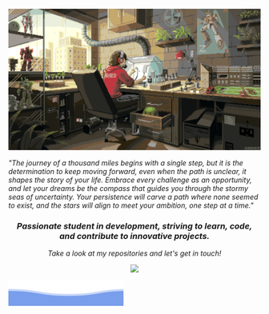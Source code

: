 <p align="center">
  <img src="https://raw.githubusercontent.com/yugalkaushik/yugalkaushik/main/top.gif" alt="Your Animated GIF" />
</p>
<p>
 <i>"The journey of a thousand miles begins with a single step, but it is the determination to keep moving forward, even when the path is unclear, it shapes the story of your life. Embrace every challenge as an opportunity, and let your dreams be the compass that guides you through the stormy seas of uncertainty. Your persistence will carve a path where none seemed to exist, and the stars will align to meet your ambition, one step at a time." </i>
</p>

<h3 align="center"> <i>Passionate student in development, striving to learn, code, and contribute to innovative projects. </i></h3>
<p align="center">
 <i>Take a look at my repositories and let's get in touch!</i>
<p  align="center">
<img src="https://visitor-badge.laobi.icu/badge?page_id=yugalkaushik.visitor-badge"/>   
</p>

![yugalkaushik](https://raw.githubusercontent.com/yugalkaushik/yugalkaushik/main/bottom_header.svg)



